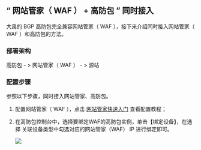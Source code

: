 ## “ 网站管家（ WAF ） + 高防包 ” 同时接入
大禹的 BGP 高防包完全兼容网站管家（ WAF ），接下来介绍同时接入网站管家（ WAF ）和高防包的方法。
### 部署架构
高防包 - > 网站管家（ WAF ） - > 源站
### 配置步骤
参照以下步骤，同时接入网站管家、高防包。
1. 配置网站管家（ WAF ），点击  [网站管家快速入门](https://cloud.tencent.com/document/product/627/11706) 查看配置教程；
2. 在高防包控制台中，选择要绑定WAF的高防包实例，单击【绑定设备】，在选择 关联设备类型中勾选对应的网站管家（WAF） IP 进行绑定即可。

   ![](https://main.qcloudimg.com/raw/13f7efb9c12f3ddb25429737389717d4.png)